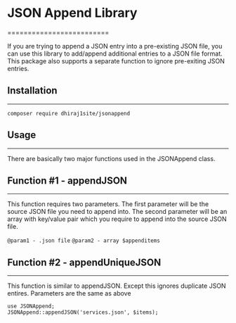 # JSON Append Library
=========================

If you are trying to append a JSON entry into a pre-existing JSON file, you can use this library to add/append additional entries to a JSON file format. This package also supports a separate function to ignore pre-exiting JSON entries. 

## Installation
--------

`composer require dhiraj1site/jsonappend`

## Usage
-------

There are basically two major functions used in the JSONAppend class. 

## Function #1 - appendJSON 
-------

This function requires two parameters. The first parameter will be the source JSON file you need to append into. The second parameter will be an array with key/value pair which you require to append into the source JSON file.

`@param1 - .json file`
`@param2 - array $appenditems`

## Function #2 - appendUniqueJSON
-------

This function is similar to appendJSON. Except this ignores duplicate JSON entires. Parameters are the same as above
```
use JSONAppend;
JSONAppend::appendJSON('services.json', $items);
```
